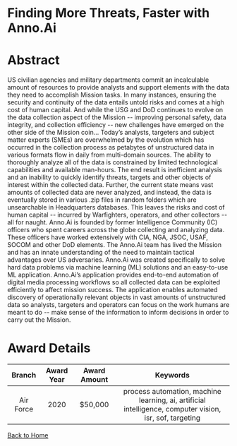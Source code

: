 
Finding More Threats, Faster with Anno.Ai
=========================================

# Abstract


US civilian agencies and military departments commit an incalculable amount of resources to provide analysts and support elements with the data they need to accomplish Mission tasks. In many instances, ensuring the security and continuity of the data entails untold risks and comes at a high cost of human capital. And while the USG and DoD continues to evolve on the data collection aspect of the Mission -- improving personal safety, data integrity, and collection efficiency -- new challenges have emerged on the other side of the Mission coin... Today’s analysts, targeters and subject matter experts (SMEs) are overwhelmed by the evolution which has occurred in the collection process as petabytes of unstructured data in various formats flow in daily from multi-domain sources. The ability to thoroughly analyze all of the data is constrained by limited technological capabilities and available man-hours. The end result is inefficient analysis and an inability to quickly identify threats, targets and other objects of interest within the collected data. Further, the current state means vast amounts of collected data are never analyzed, and instead, the data is eventually stored in various .zip files in random folders which are unsearchable in Headquarters databases. This leaves the risks and cost of human capital -- incurred by Warfighters, operators, and other collectors -- all for naught. Anno.Ai is founded by former Intelligence Community (IC) officers who spent careers across the globe collecting and analyzing data. These officers have worked extensively with CIA, NGA, JSOC, USAF, SOCOM and other DoD elements. The Anno.Ai team has lived the Mission and has an innate understanding of the need to maintain tactical advantages over US adversaries. Anno.Ai was created specifically to solve hard data problems via machine learning (ML) solutions and an easy-to-use ML application. Anno.Ai’s application provides end-to-end automation of digital media processing workflows so all collected data can be exploited efficiently to affect mission success. The application enables automated discovery of operationally relevant objects in vast amounts of unstructured data so analysts, targeters and operators can focus on the work humans are meant to do -- make sense of the information to inform decisions in order to carry out the Mission.    

# Award Details

|Branch|Award Year|Award Amount|Keywords|
| :---: | :---: | :---: | :---: |
|Air Force|2020|$50,000|process automation, machine learning, ai, artificial intelligence, computer vision, isr, sof, targeting|
  
  


[Back to Home](https://github.com/chrischow/dod_sbir_awards#1728)